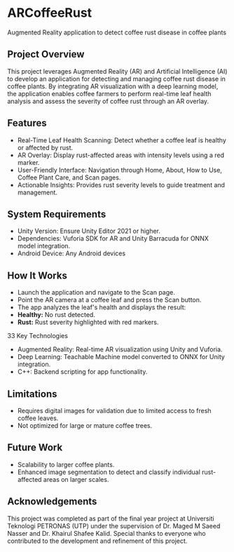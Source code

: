 # ARCoffeeRust
Augmented Reality application to detect coffee rust disease in coffee plants

## Project Overview

This project leverages Augmented Reality (AR) and Artificial Intelligence (AI) to develop an application for detecting and managing coffee rust disease in coffee plants. By integrating AR visualization with a deep learning model, the application enables coffee farmers to perform real-time leaf health analysis and assess the severity of coffee rust through an AR overlay.

## Features
- Real-Time Leaf Health Scanning: Detect whether a coffee leaf is healthy or affected by rust.
- AR Overlay: Display rust-affected areas with intensity levels using a red marker.
- User-Friendly Interface: Navigation through Home, About, How to Use, Coffee Plant Care, and Scan pages.
- Actionable Insights: Provides rust severity levels to guide treatment and management.

## System Requirements
- Unity Version: Ensure Unity Editor 2021 or higher.
- Dependencies: Vuforia SDK for AR and Unity Barracuda for ONNX model integration.
- Android Device: Any Android devices

## How It Works
- Launch the application and navigate to the Scan page.
- Point the AR camera at a coffee leaf and press the Scan button.
- The app analyzes the leaf's health and displays the result:
- **Healthy:** No rust detected.
- **Rust:** Rust severity highlighted with red markers.

33 Key Technologies
- Augmented Reality: Real-time AR visualization using Unity and Vuforia.
- Deep Learning: Teachable Machine model converted to ONNX for Unity integration.
- C++: Backend scripting for app functionality.

## Limitations
- Requires digital images for validation due to limited access to fresh coffee leaves.
- Not optimized for large or mature coffee trees.

## Future Work
- Scalability to larger coffee plants.
- Enhanced image segmentation to detect and classify individual rust-affected areas on larger scales.

## Acknowledgements
This project was completed as part of the final year project at Universiti Teknologi PETRONAS (UTP) under the supervision of Dr. Maged M Saeed Nasser and Dr. Khairul Shafee Kalid. Special thanks to everyone who contributed to the development and refinement of this project.

